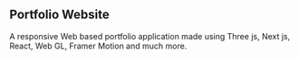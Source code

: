 ## Portfolio Website
A responsive Web based portfolio application made using Three js, Next js, React, Web GL, Framer Motion and much more.
